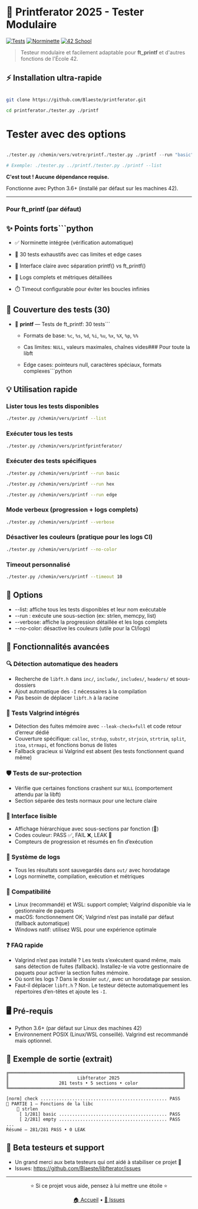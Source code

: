 # 🚀 Printferator 2025 - Tester Modulaire

[![Tests](https://img.shields.io/badge/Tests-30%2F30-brightgreen)](https://github.com/Blaeste/printferator)
[![Norminette](https://img.shields.io/badge/Norminette-100%25-blue)](https://github.com/42School/norminette)
[![42 School](https://img.shields.io/badge/42-School-000000)](https://42.fr)

> Testeur modulaire et facilement adaptable pour **ft_printf** et d'autres fonctions de l'École 42.


## ⚡ Installation ultra-rapide

```bash

git clone https://github.com/Blaeste/printferator.git

cd printferator./tester.py ./printf

```

# Tester avec des options

```bash./tester.py ./printf --verbose

./tester.py /chemin/vers/votre/printf./tester.py ./printf --run "basic"

# Exemple: ./tester.py ../printf./tester.py ./printf --list

``````

**C'est tout ! Aucune dépendance requise.**

Fonctionne avec Python 3.6+ (installé par défaut sur les machines 42).

---

### Pour ft_printf (par défaut)

## ✨ Points forts```python

- ✅ Norminette intégrée (vérification automatique)

- 🧪 30 tests exhaustifs avec cas limites et edge cases

- 🎨 Interface claire avec séparation printf() vs ft_printf()

- 🧾 Logs complets et métriques détaillées

- ⏱️ Timeout configurable pour éviter les boucles infinies


## 🎯 Couverture des tests (30)

- 📂 **printf** — Tests de ft_printf: 30 tests```

  - Formats de base: `%c`, `%s`, `%d`, `%i`, `%u`, `%x`, `%X`, `%p`, `%%`

  - Cas limites: `NULL`, valeurs maximales, chaînes vides### Pour toute la libft

  - Edge cases: pointeurs null, caractères spéciaux, formats complexes```python


## 💡 Utilisation rapide

### Lister tous les tests disponibles
```bash
./tester.py /chemin/vers/printf --list
```
### Exécuter tous les tests
```bash
./tester.py /chemin/vers/printfprintferator/
```
### Exécuter des tests spécifiques
```bash
./tester.py /chemin/vers/printf --run basic

./tester.py /chemin/vers/printf --run hex

./tester.py /chemin/vers/printf --run edge
```
### Mode verbeux (progression + logs complets)
```bash
./tester.py /chemin/vers/printf --verbose
```
### Désactiver les couleurs (pratique pour les logs CI)
```bash
./tester.py /chemin/vers/printf --no-color
```
### Timeout personnalisé
```bash
./tester.py /chemin/vers/printf --timeout 10
```
## 🧰 Options

- --list: affiche tous les tests disponibles et leur nom exécutable
- --run <nom>: exécute une sous-section (ex: strlen, memcpy, list)
- --verbose: affiche la progression détaillée et les logs complets
- --no-color: désactive les couleurs (utile pour la CI/logs)

## 🌟 Fonctionnalités avancées

### 🔍 Détection automatique des headers
- Recherche de `libft.h` dans `inc/`, `include/`, `includes/`, `headers/` et sous-dossiers
- Ajout automatique des `-I` nécessaires à la compilation
- Pas besoin de déplacer `libft.h` à la racine

### 🚰 Tests Valgrind intégrés
- Détection des fuites mémoire avec `--leak-check=full` et code retour d’erreur dédié
- Couverture spécifique: `calloc`, `strdup`, `substr`, `strjoin`, `strtrim`, `split`, `itoa`, `strmapi`, et fonctions bonus de listes
- Fallback gracieux si Valgrind est absent (les tests fonctionnent quand même)

### 🛡️ Tests de sur-protection
- Vérifie que certaines fonctions crashent sur `NULL` (comportement attendu par la libft)
- Section séparée des tests normaux pour une lecture claire

### 🎨 Interface lisible
- Affichage hiérarchique avec sous-sections par fonction (📂)
- Codes couleur: PASS ✅, FAIL ❌, LEAK 🚰
- Compteurs de progression et résumés en fin d’exécution

### 🧾 Système de logs
- Tous les résultats sont sauvegardés dans `out/` avec horodatage
- Logs norminette, compilation, exécution et métriques

### 🧩 Compatibilité
- Linux (recommandé) et WSL: support complet; Valgrind disponible via le gestionnaire de paquets
- macOS: fonctionnement OK; Valgrind n’est pas installé par défaut (fallback automatique)
- Windows natif: utilisez WSL pour une expérience optimale

### ❓ FAQ rapide
- Valgrind n’est pas installé ? Les tests s’exécutent quand même, mais sans détection de fuites (fallback). Installez-le via votre gestionnaire de paquets pour activer la section fuites mémoire.
- Où sont les logs ? Dans le dossier `out/`, avec un horodatage par session.
- Faut-il déplacer `libft.h` ? Non. Le testeur détecte automatiquement les répertoires d’en-têtes et ajoute les `-I`.

## 🖥️ Pré-requis

- Python 3.6+ (par défaut sur Linux des machines 42)
- Environnement POSIX (Linux/WSL conseillé). Valgrind est recommandé mais optionnel.

## 🧪 Exemple de sortie (extrait)

```
╔══════════════════════════════════════════════════════════════════╗
║                          Libfterator 2025                        ║
║                   281 tests • 5 sections • color                 ║
╚══════════════════════════════════════════════════════════════════╝

[norm] check ................................................ PASS
🔹 PARTIE 1 — Fonctions de la libc
	📂 strlen
	 [ 1/281] basic ......................................... PASS
	 [ 2/281] empty ......................................... PASS
...
Résumé — 281/281 PASS • 0 LEAK
```

## 🤝 Beta testeurs et support

- Un grand merci aux beta testeurs qui ont aidé à stabiliser ce projet 🙌
- Issues: https://github.com/Blaeste/libfterator/issues

---

<div align="center">

⭐ Si ce projet vous aide, pensez à lui mettre une étoile ⭐

[🏠 Accueil](https://github.com/Blaeste/libfterator) • [🐛 Issues](https://github.com/Blaeste/libfterator/issues)

</div>

